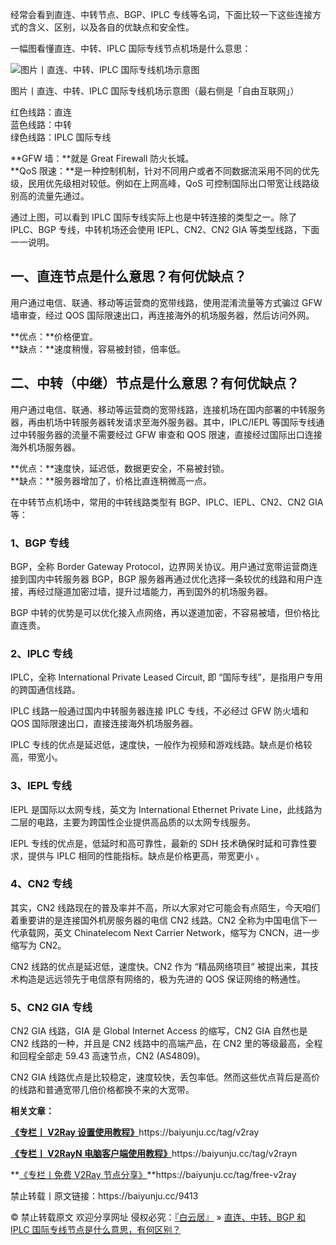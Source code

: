 经常会看到直连、中转节点、BGP、IPLC 专线等名词，下面比较一下这些连接方式的含义、区别，以及各自的优缺点和安全性。

一幅图看懂直连、中转、IPLC 国际专线节点机场是什么意思：

![图片丨直连、中转、IPLC 国际专线机场示意图](https://baiyunju.cc/wp-content/uploads/2022/05/%E7%9B%B4%E8%BF%9E%E8%8A%82%E7%82%B9%E4%B8%AD%E8%BD%AC%E8%8A%82%E7%82%B9%E4%B8%93%E7%BA%BF%E6%9C%BA%E5%9C%BA%E7%9A%84%E5%8C%BA%E5%88%AB-baiyunju.cc.png)

图片丨直连、中转、IPLC 国际专线机场示意图（最右侧是「自由互联网」）

红色线路：直连\
蓝色线路：中转\
绿色线路：IPLC 国际专线

**GFW 墙：**就是 Great Firewall 防火长城。\
**QoS 限速：**是一种控制机制，针对不同用户或者不同数据流采用不同的优先级，民用优先级相对较低。例如在上网高峰，QoS 可控制国际出口带宽让线路级别高的流量先通过。

通过上图，可以看到 IPLC 国际专线实际上也是中转连接的类型之一。除了 IPLC、BGP 专线，中转机场还会使用 IEPL、CN2、CN2 GIA 等类型线路，下面一一说明。

## 一、直连节点是什么意思？有何优缺点？

用户通过电信、联通、移动等运营商的宽带线路，使用混淆流量等方式骗过 GFW 墙审查，经过 QOS 国际限速出口，再连接海外的机场服务器，然后访问外网。

**优点：**价格便宜。\
**缺点：**速度稍慢，容易被封锁，倍率低。

## 二、中转（中继）节点是什么意思？有何优缺点？

用户通过电信、联通、移动等运营商的宽带线路，连接机场在国内部署的中转服务器，再由机场中转服务器转发请求至海外服务器。其中，IPLC/IEPL 等国际专线通过中转服务器的流量不需要经过 GFW 审查和 QOS 限速，直接经过国际出口连接海外机场服务器。

**优点：**速度快，延迟低，数据更安全，不易被封锁。\
**缺点：**服务器增加了，价格比直连稍微高一点。

在中转节点机场中，常用的中转线路类型有 BGP、IPLC、IEPL、CN2、CN2 GIA 等：

### 1、BGP 专线

BGP，全称 Border Gateway Protocol，边界网关协议。用户通过宽带运营商连接到国内中转服务器 BGP，BGP 服务器再通过优化选择一条较优的线路和用户连接，再经过隧道加密过墙，提升过墙能力，再到国外的机场服务器。

BGP 中转的优势是可以优化接入点网络，再以遂道加密，不容易被墙，但价格比直连贵。

### 2、IPLC 专线

IPLC，全称 International Private Leased Circuit, 即 “国际专线”，是指用户专用的跨国通信线路。

IPLC 线路一般通过国内中转服务器连接 IPLC 专线，不必经过 GFW 防火墙和 QOS 国际限速出口，直接连接海外机场服务器。

IPLC 专线的优点是延迟低，速度快，一般作为视频和游戏线路。缺点是价格较高，带宽小。

### 3、IEPL 专线

IEPL 是国际以太网专线，英文为 International Ethernet Private Line，此线路为二层的电路，主要为跨国性企业提供高品质的以太网专线服务。

IEPL 专线的优点是，低延时和高可靠性，最新的 SDH 技术确保时延和可靠性要求，提供与 IPLC 相同的性能指标。缺点是价格更高，带宽更小 。

### 4、CN2 专线

其实，CN2 线路现在的普及率并不高，所以大家对它可能会有点陌生，今天咱们着重要讲的是连接国外机房服务器的电信 CN2 线路。CN2 全称为中国电信下一代承载网，英文 Chinatelecom Next Carrier Network，缩写为 CNCN，进一步缩写为 CN2。

CN2 线路的优点是延迟低，速度快。CN2 作为 “精品网络项目” 被提出来，其技术构造是远远领先于电信原有网络的，极为先进的 QOS 保证网络的畅通性。

### 5、CN2 GIA 专线

CN2 GIA 线路，GIA 是 Global Internet Access 的缩写，CN2 GIA 自然也是 CN2 线路的一种，并且是 CN2 线路中的高端产品，在 CN2 里的等级最高，全程和回程全部走 59.43 高速节点，CN2 (AS4809)。

CN2 GIA 线路优点是比较稳定，速度较快，丢包率低。然而这些优点背后是高价的线路和普通宽带几倍价格都换不来的大宽带。

**相关文章：**

[**《专栏丨 V2Ray 设置使用教程》**](https://baiyunju.cc/tag/v2ray)https\://baiyunju.cc/tag/v2ray

[**《专栏丨 V2RayN 电脑客户端使用教程》**](https://baiyunju.cc/tag/v2rayn)https\://baiyunju.cc/tag/v2rayn

**[《专栏丨免费 V2Ray 节点分享》](https://baiyunju.cc/tag/free-v2ray)**https\://baiyunju.cc/tag/free-v2ray

禁止转载丨原文链接：https\://baiyunju.cc/9413

© 禁止转载原文 欢迎分享网址 侵权必究：[『白云居』](https://baiyunju.cc/) » [直连、中转、BGP 和 IPLC 国际专线节点是什么意思，有何区别？](https://baiyunju.cc/9413)
